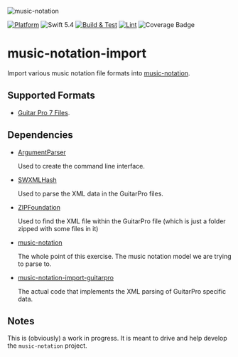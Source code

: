 ![music-notation](https://user-images.githubusercontent.com/62043/111560932-cf4d1180-8750-11eb-842e-3159015c61ab.png)

[![Platform](https://img.shields.io/badge/Platforms-macOS%20-lightgrey.svg)](https://github.com/music-notation-swift/music-notation-import)
![Swift 5.4](https://img.shields.io/badge/Swift-5.4-F28D00.svg)
[![Build & Test](https://github.com/music-notation-swift/music-notation-import/actions/workflows/build-test.yml/badge.svg)](https://github.com/music-notation-swift/music-notation-import/actions/workflows/build-test.yml)
[![Lint](https://github.com/music-notation-swift/music-notation-import/actions/workflows/swiftlint.yml/badge.svg)](https://github.com/music-notation-swift/music-notation-import/actions/workflows/swiftlint.yml)
![Coverage Badge](https://img.shields.io/endpoint?url=https://gist.githubusercontent.com/woolie/b9f858cfba09911bd1755bdc40dd5a35/raw/music-notation-import__heads_main.json)

# music-notation-import

Import various music notation file formats into [music-notation](https://github.com/music-notation-swift/music-notation).

## Supported Formats

- [Guitar Pro 7 Files](https://github.com/music-notation-swift/music-notation-import-guitarpro).

## Dependencies

- [ArgumentParser](https://github.com/apple/swift-argument-parser)

  Used to create the command line interface.

- [SWXMLHash](https://github.com/drmohundro/SWXMLHash)

  Used to parse the XML data in the GuitarPro files.

- [ZIPFoundation](https://github.com/weichsel/ZIPFoundation)

  Used to find the XML file within the GuitarPro file (which is just a folder zipped with some files in it)

- [music-notation](https://github.com/music-notation-swift/music-notation)

  The whole point of this exercise. The music notation model we are trying to parse to.

- [music-notation-import-guitarpro](https://github.com/music-notation-swift/music-notation-import-guitarpro)

  The actual code that implements the XML parsing of GuitarPro specific data.

## Notes

This is (obviously) a work in progress. It is meant to drive and help develop the `music-notation` project.
